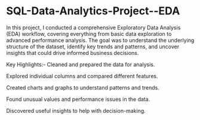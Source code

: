 # SQL-Data-Analytics-Project--EDA
In this project, I conducted a comprehensive Exploratory Data Analysis (EDA) workflow, covering everything from basic data exploration to advanced performance analysis. The goal was to understand the underlying structure of the dataset, identify key trends and patterns, and uncover insights that could drive informed business decisions.


Key Highlights:-
Cleaned and prepared the data for analysis.

Explored individual columns and compared different features.

Created charts and graphs to understand patterns and trends.

Found unusual values and performance issues in the data.

Discovered useful insights to help with decision-making.

